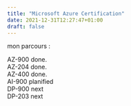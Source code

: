 ```yaml
---
title: "Microsoft Azure Certification"
date: 2021-12-31T12:27:47+01:00
draft: false
---
```


mon parcours : 

AZ-900 done. <br>
AZ-204 done.<br>
AZ-400 done.<br>
AI-900 planified <br>
DP-900 next <br>
DP-203 next <br>
